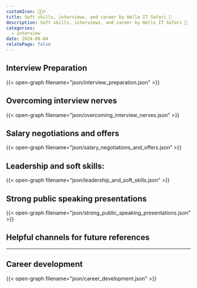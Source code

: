 ```yaml
---
customIcon: 🤾🏻‍♂️
title: Soft skills, interviews, and career by Hello IT Safari 🦖
description: Soft skills, interviews, and career by Hello IT Safari 🦖
categories:
  - interview
date: 2024-08-04
relatePage: false
---
```


## Interview Preparation

{{< open-graph filename="json/interview_preparation.json" >}}

## Overcoming interview nerves

{{< open-graph filename="json/overcoming_interview_nerves.json" >}}

## Salary negotiations and offers

{{< open-graph filename="json/salary_negotiations_and_offers.json" >}}

## Leadership and soft skills:

{{< open-graph filename="json/leadership_and_soft_skills.json" >}}

## Strong public speaking presentations

{{< open-graph filename="json/strong_public_speaking_presentations.json" >}}

## Helpful channels for future references

---

## Career development

{{< open-graph filename="json/career_development.json" >}}
